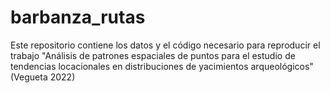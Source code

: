 # barbanza_rutas
Este repositorio contiene los datos y el código necesario para reproducir el trabajo "Análisis de patrones espaciales de puntos para el estudio de tendencias locacionales en distribuciones de yacimientos arqueológicos" (Vegueta 2022)
